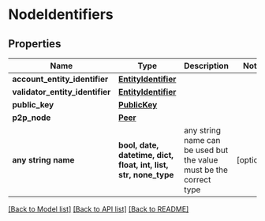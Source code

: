 # NodeIdentifiers


## Properties
Name | Type | Description | Notes
------------ | ------------- | ------------- | -------------
**account_entity_identifier** | [**EntityIdentifier**](EntityIdentifier.md) |  | 
**validator_entity_identifier** | [**EntityIdentifier**](EntityIdentifier.md) |  | 
**public_key** | [**PublicKey**](PublicKey.md) |  | 
**p2p_node** | [**Peer**](Peer.md) |  | 
**any string name** | **bool, date, datetime, dict, float, int, list, str, none_type** | any string name can be used but the value must be the correct type | [optional]

[[Back to Model list]](../README.md#documentation-for-models) [[Back to API list]](../README.md#documentation-for-api-endpoints) [[Back to README]](../README.md)


